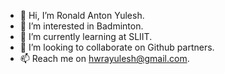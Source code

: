 - 👋 Hi, I’m Ronald Anton Yulesh.
- 👀 I’m interested in Badminton.
- 🌱 I’m currently learning at SLIIT.
- 💞️ I’m looking to collaborate on Github partners.
- 📫 Reach me on hwrayulesh@gmail.com.

<!---
Yulesh/Yulesh is a ✨ special ✨ repository because its `README.md` (this file) appears on your GitHub profile.
You can click the Preview link to take a look at your changes.
--->

